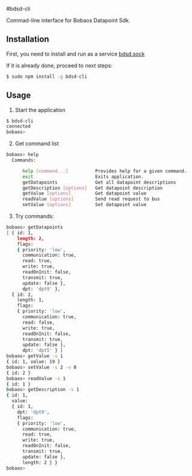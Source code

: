 #bdsd-cli

Commad-line interface for Bobaos Datapoint Sdk.

## Installation

First, you need to install and run as a service [bdsd.sock](https://github.com/shabunin/bdsd.sock)

If it is already done, proceed to next steps:

```sh
$ sudo npm install -g bdsd-cli
```
## Usage

1. Start the application

```sh
$ bdsd-cli
connected
bobaos> 
```

2. Get command list

```sh
bobaos> help
  Commands:

      help [command...]          Provides help for a given command.
      exit                       Exits application.
      getDatapoints              Get all datapoint descriptions
      getDescription [options]   Get datapoint description
      getValue [options]         Get datapoint value
      readValue [options]        Send read request to bus
      setValue [options]         Set datapoint value
```

3. Try commands:

```sh
bobaos> getDatapoints
[ { id: 1,
    length: 2,
    flags:
    { priority: 'low',
      communication: true,
      read: true,
      write: true,
      readOnInit: false,
      transmit: true,
      update: false },
      dpt: 'dpt9' },
  { id: 2,
    length: 1,
    flags:
    { priority: 'low',
      communication: true,
      read: false,
      write: true,
      readOnInit: false,
      transmit: true,
      update: false },
      dpt: 'dpt5' } ]
bobaos> getValue -s 1
{ id: 1, value: 19 }
bobaos> setValue -s 2 -v 0
{ id: 2 }
bobaos> readValue -s 1
{ id: 1 }
bobaos> getDescription -s 1
{ id: 1,
  value:
  { id: 1,
    dpt: 'dpt9',
    flags:
    { priority: 'low',
      communication: true,
      read: true,
      write: true,
      readOnInit: false,
      transmit: true,
      update: false },
      length: 2 } }
bobaos> 
```

